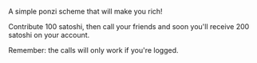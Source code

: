 A simple ponzi scheme that will make you rich!

Contribute 100 satoshi, then call your friends and soon you'll receive 200 satoshi on your account.

Remember: the calls will only work if you're logged.